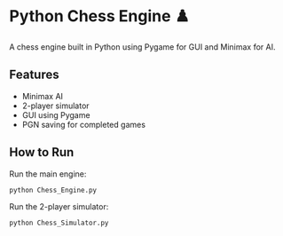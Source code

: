 # Python Chess Engine ♟️

A chess engine built in Python using Pygame for GUI and Minimax for AI.

## Features
- Minimax AI
- 2-player simulator
- GUI using Pygame
- PGN saving for completed games

## How to Run

Run the main engine:
```bash
python Chess_Engine.py
```

Run the 2-player simulator:
```bash
python Chess_Simulator.py
```